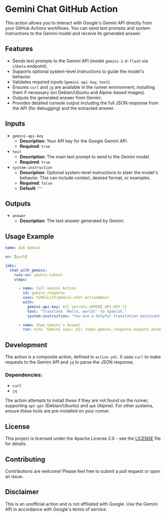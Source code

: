 # Gemini Chat GitHub Action

This action allows you to interact with Google's Gemini API directly from your GitHub Actions workflows. You can send text prompts and system instructions to the Gemini model and receive its generated answer.

## Features

*   Sends text prompts to the Gemini API (model `gemini-2.0-flash` via `v1beta` endpoint).
*   Supports optional system-level instructions to guide the model's behavior.
*   Validates required inputs (`gemini-api-key`, `text`).
*   Ensures `curl` and `jq` are available in the runner environment, installing them if necessary (on Debian/Ubuntu and Alpine-based images).
*   Outputs the generated answer from Gemini.
*   Provides detailed console output including the full JSON response from the API (for debugging) and the extracted answer.

## Inputs

-   `gemini-api-key`
    -   **Description**: Your API key for the Google Gemini API.
    -   **Required**: `true`
-   `text`
    -   **Description**: The main text prompt to send to the Gemini model.
    -   **Required**: `true`
-   `system-instruction`
    -   **Description**: Optional system-level instructions to steer the model's behavior. This can include context, desired format, or examples.
    -   **Required**: `false`
    -   **Default**: `""`

## Outputs

-   `answer`
    -   **Description**: The text answer generated by Gemini.

## Usage Example

```yaml
name: Ask Gemini

on: [push]

jobs:
  chat_with_gemini:
    runs-on: ubuntu-latest
    steps:

      - name: Call Gemini Action
        id: gemini_response
        uses: ViRGiL175/gemini-chat-action@main
        with:
          gemini-api-key: ${{ secrets.GEMINI_API_KEY }}
          text: "Translate 'Hello, world!' to Spanish."
          system-instruction: "You are a helpful translation assistant."

      - name: Show Gemini's Answer
        run: echo "Gemini says: ${{ steps.gemini_response.outputs.answer }}"
```

## Development

The action is a composite action, defined in `action.yml`. It uses `curl` to make requests to the Gemini API and `jq` to parse the JSON response.

### Dependencies:
*   `curl`
*   `jq`

The action attempts to install these if they are not found on the runner, supporting `apt-get` (Debian/Ubuntu) and `apk` (Alpine). For other systems, ensure these tools are pre-installed on your runner.

## License

This project is licensed under the Apache License 2.0 - see the [LICENSE](LICENSE) file for details.

## Contributing

Contributions are welcome! Please feel free to submit a pull request or open an issue.

## Disclaimer

This is an unofficial action and is not affiliated with Google. Use the Gemini API in accordance with Google's terms of service.
